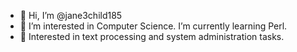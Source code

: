 - 👋 Hi, I’m @jane3child185
- 👀 I’m interested in Computer Science. I’m currently learning Perl.
- 🌱 Interested in text processing and system administration tasks.
